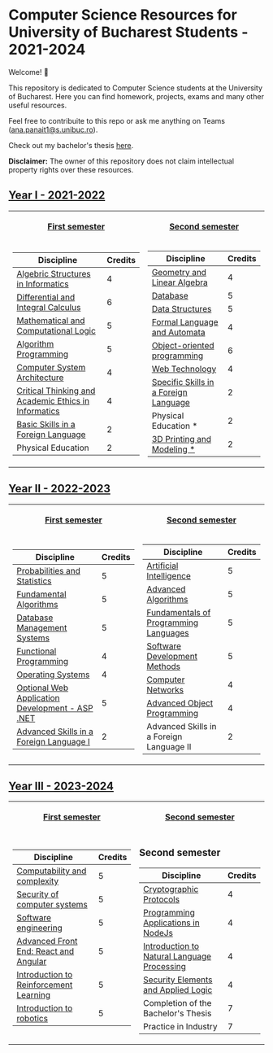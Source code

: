 # Computer Science Resources for University of Bucharest Students - 2021-2024

Welcome! 🦆

This repository is dedicated to Computer Science students at the University of Bucharest. Here you can find homework, projects, exams and many other useful resources.

Feel free to contribuite to this repo or ask me anything on Teams (ana.panait1@s.unibuc.ro).

Check out my bachelor's thesis [here](https://github.com/anamariapanait10/BSc-Thesis).

**Disclaimer:** The owner of this repository does not claim intellectual property rights over these resources.



## [Year I - 2021-2022](https://github.com/anamariapanait10/FMI-materials/tree/master/Year%20I)

<table><tr><th>

[First semester](https://github.com/anamariapanait10/FMI-materials/tree/master/Year%20I/sem%201)

</th><th>

[Second semester](https://github.com/anamariapanait10/FMI-materials/tree/master/Year%20I/sem%202)

</th></tr>
<tr><td>

| Discipline                                           | Credits |
|------------------------------------------------------|---------|
| [Algebric Structures in Informatics](https://github.com/anamariapanait10/FMI-materials/tree/master/Year%20I/sem%201/Structuri%20algebrice%20in%20informatica)                   |    4    |
| [Differential and Integral Calculus](https://github.com/anamariapanait10/FMI-materials/tree/master/Year%20I/sem%201/Calcul%20diferential%20si%20intergal)                   |    6    |
| [Mathematical and Computational Logic](https://github.com/anamariapanait10/FMI-materials/tree/master/Year%20I/sem%201/Logica%20matematica%20si%20computationala)                 |    5    |
| [Algorithm Programming](https://github.com/anamariapanait10/FMI-materials/tree/master/Year%20I/sem%201/Programarea%20algoritmilor)                                |    5    |
| [Computer System Architecture](https://github.com/anamariapanait10/FMI-materials/tree/master/Year%20I/sem%201/Arhitectura%20sistemelor%20de%20calcul)                         |    4    |
| [Critical Thinking and Academic Ethics in Informatics](https://github.com/anamariapanait10/FMI-materials/tree/master/Year%20I/sem%201/Gandire%20critica%20si%20etica%20academica%20in%20informatica) |    4    |
| [Basic Skills in a Foreign Language](https://github.com/anamariapanait10/FMI-materials/tree/master/Year%20I/sem%201/Engleza)                   |    2    |
| Physical Education                                   |    2    |

</td><td>

| Discipline                                           | Credits |
|------------------------------------------------------|---------|
| [Geometry and Linear Algebra](https://github.com/anamariapanait10/FMI-materials/tree/master/Year%20I/sem%202/Geometrie%20si%20algebra%20liniara)                          |    4    |
| [Database](https://github.com/anamariapanait10/FMI-materials/tree/master/Year%20I/sem%202/Baze%20de%20date)                                             |    5    |
| [Data Structures](https://github.com/anamariapanait10/FMI-materials/tree/master/Year%20I/sem%202/Structuri%20de%20date)                                      |    5    |
| [Formal Language and Automata](https://github.com/anamariapanait10/FMI-materials/tree/master/Year%20I/sem%202/Limbaje%20formale%20si%20automate)                         |    4    |
| [Object-oriented programming](https://github.com/anamariapanait10/FMI-materials/tree/master/Year%20I/sem%202/Programare%20orientata%20pe%20obiecte)                          |    6    |
| [Web Technology](https://github.com/anamariapanait10/FMI-materials/tree/master/Year%20I/sem%202/Tehnici%20web)                                       |    4    |
| [Specific Skills in a Foreign Language](https://github.com/anamariapanait10/FMI-materials/tree/master/Year%20I/sem%202/Engleza)                |    2    |
| Physical Education *                                 |    2    |
| [3D Printing and Modeling *](https://github.com/anamariapanait10/FMI-materials/tree/master/Year%20I/sem%202/Printare%20si%20Modelare%203D)                           |    2    |

</td></tr></table>

## [Year II - 2022-2023](https://github.com/anamariapanait10/FMI-materials/tree/master/Year%20II)

<table><tr><th>

[First semester](https://github.com/anamariapanait10/FMI-materials-bachelor/tree/master/Year%20II/sem%201)

</th><th>

[Second semester](https://github.com/anamariapanait10/FMI-materials-bachelor/tree/master/Year%20II/sem%202)

</th></tr>
<tr><td>

| Discipline                                       | Credits |
|--------------------------------------------------|---------|
| [Probabilities and Statistics](https://github.com/anamariapanait10/FMI-materials/tree/master/Year%20II/sem%201/Probabilitati%20si%20statistica)                     |    5    |
| [Fundamental Algorithms](https://github.com/anamariapanait10/FMI-materials/tree/master/Year%20II/sem%201/Algoritmi%20fundamentali)                           |    5    |
| [Database Management Systems](https://github.com/anamariapanait10/FMI-materials/tree/master/Year%20II/sem%201/Sisteme%20de%20gestiune%20a%20bazelor%20de%20date)                      |    5    |
| [Functional Programming](https://github.com/anamariapanait10/FMI-materials/tree/master/Year%20II/sem%201/Programare%20functionala)                           |    4    |
| [Operating Systems](https://github.com/anamariapanait10/FMI-materials/tree/master/Year%20II/sem%201/Sisteme%20de%20operare)                                |    4    |
| [Optional Web Application Development - ASP .NET](https://github.com/anamariapanait10/FMI-materials/tree/master/Year%20II/sem%201/Dezvoltarea%20aplicatiilor%20web%20-%20ASP.NET)  |    5    |
| [Advanced Skills in a Foreign Language I](https://github.com/anamariapanait10/FMI-materials/tree/master/Year%20II/sem%201/Competente%20avansate%20intr-o%20limba%20straina%20I)          |    2    |

</td><td>

| Discipline                                       | Credits |
|--------------------------------------------------|---------|
| [Artificial Intelligence](https://github.com/anamariapanait10/FMI-materials/tree/master/Year%20II/sem%202/Inteligenta%20artificiala)                          |    5    |
| [Advanced Algorithms](https://github.com/anamariapanait10/FMI-materials/tree/master/Year%20II/sem%202/Algoritmi%20avansati)                              |    5    |
| [Fundamentals of Programming Languages](https://github.com/anamariapanait10/FMI-materials/tree/master/Year%20II/sem%202/Fundamentele%20limbajelor%20de%20programare)           |    5    |
| [Software Development Methods](https://github.com/anamariapanait10/FMI-materials/tree/master/Year%20II/sem%202/Metode%20de%20dezvoltare%20software)                     |    5    |
| [Computer Networks](https://github.com/anamariapanait10/FMI-materials/tree/master/Year%20II/sem%202/Retele%20de%20calculatoare)                                |    4    |
| [Advanced Object Programming](https://github.com/anamariapanait10/FMI-materials/tree/master/Year%20II/sem%202/Programare%20avansata%20pe%20obiecte)                      |    4    |
| Advanced Skills in a Foreign Language II         |    2    |

</td></tr></table>

## [Year III - 2023-2024](https://github.com/anamariapanait10/FMI-materials/tree/master/Year%20III)

<table><tr><th>

[First semester](https://github.com/anamariapanait10/FMI-materials-bachelor/tree/master/Year%20III/sem%201)

</th><th>

[Second semester](https://github.com/anamariapanait10/FMI-materials/tree/master/Year%20I/sem%202)

</th></tr>
<tr><td>

| Discipline                                       | Credits |
|--------------------------------------------------|---------|
| [Computability and complexity](https://github.com/anamariapanait10/FMI-materials-bachelor/tree/master/Year%20III/sem%201/Calculabilitate%20si%20complexitate)                     |    5    |
| [Security of computer systems](https://github.com/anamariapanait10/FMI-materials-bachelor/tree/master/Year%20III/sem%201/Securitatea%20sistemelor%20informatice)                     |    5    |
| [Software engineering](https://github.com/anamariapanait10/FMI-materials/tree/master/Year%20III/sem%201/Inginerie%20software)                             |    5    |
| [Advanced Front End: React and Angular](https://github.com/anamariapanait10/FMI-materials-bachelor/tree/master/Year%20III/sem%201/Front%20end%20avansat%20-%20React%20%26%20Angular)            |    5    |
| [Introduction to Reinforcement Learning](https://github.com/anamariapanait10/FMI-materials-bachelor/tree/master/Year%20III/sem%201/Introducere%20in%20Reinforcement%20Learning)           |    5    |
| [Introduction to robotics](https://github.com/anamariapanait10/FMI-materials-bachelor/tree/master/Year%20III/sem%201/Introducere%20in%20robotica)                         |    5    |

</td><td>

### Second semester

| Discipline                                       | Credits |
|--------------------------------------------------|---------|
| [Cryptographic Protocols](https://github.com/anamariapanait10/FMI-materials-bachelor/tree/master/Year%20III/sem%202/Protocoale%20criptografice)                          |    4    |
| [Programming Applications in NodeJs](https://github.com/anamariapanait10/FMI-materials-bachelor/tree/master/Year%20III/sem%202/Programarea%20aplicatiilor%20in%20NodeJs)               |    4    |
| [Introduction to Natural Language Processing](https://github.com/anamariapanait10/FMI-materials-bachelor/tree/master/Year%20III/sem%202/Introducere%20in%20prelucrearea%20limbajului%20natural)      |    4    |
| [Security Elements and Applied Logic](https://github.com/anamariapanait10/FMI-materials-bachelor/tree/master/Year%20III/sem%202/Elemente%20de%20securitate%20si%20logica%20aplicata)              |    4    |
| Completion of the Bachelor's Thesis              |    7    |
| Practice in Industry                             |    7    |

</td></tr></table>
